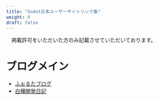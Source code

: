 ```yaml
---
title: "Godot日本ユーザーサイトリンク集"
weight: 0
draft: false
---
```


　掲載許可をいただいた方のみ記載させていただいております。

# ブログメイン
- [ふぉるたブログ](https://faultun.com/)
- [白樺開発日記](https://devlog.birchgame.org/)